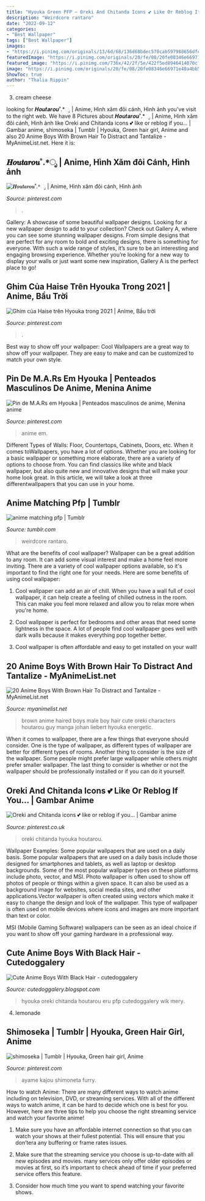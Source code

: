```yaml
---
title: "Hyouka Green PFP ~ Oreki And Chitanda Icons 💕 Like Or Reblog If You..."
description: "Weirdcore rantaro"
date: "2022-09-12"
categories:
- "Best Wallpaper"
tags: ["Best Wallpaper"]
images:
- "https://i.pinimg.com/originals/13/6d/68/136d68bdec570cab597988656dfe5bc9.jpg"
featuredImage: "https://i.pinimg.com/originals/20/fe/08/20fe08346e66971e40a4bb55c44d7388.jpg"
featured_image: "https://i.pinimg.com/736x/42/2f/5e/422f5ed8946414070cf9da3985825f64.jpg"
image: "https://i.pinimg.com/originals/20/fe/08/20fe08346e66971e40a4bb55c44d7388.jpg"
ShowToc: true
author: "Thalia Rippin"
---
```



3. cream cheese 

	

		
looking for 𝑯𝒐𝒖𝒕𝒂𝒓𝒐𝒖˚.*ೃ | Anime, Hình xăm đôi cánh, Hình ảnh you've visit to the right web. We have 8 Pictures about 𝑯𝒐𝒖𝒕𝒂𝒓𝒐𝒖˚.*ೃ | Anime, Hình xăm đôi cánh, Hình ảnh like Oreki and Chitanda icons 💕 like or reblog if you... | Gambar anime, shimoseka | Tumblr | Hyouka, Green hair girl, Anime and also 20 Anime Boys With Brown Hair To Distract and Tantalize - MyAnimeList.net. Here it is:
		
    
## 𝑯𝒐𝒖𝒕𝒂𝒓𝒐𝒖˚.*ೃ | Anime, Hình Xăm đôi Cánh, Hình ảnh

<img loading=lazy src="https://i.pinimg.com/originals/20/fe/08/20fe08346e66971e40a4bb55c44d7388.jpg" onerror="this.onerror=null;this.src='https://tse3.mm.bing.net/th?id=OIP.3fnbYjt7ZKg1bsTzOkVa0gHaHa&amp;pid=15.1';" alt="𝑯𝒐𝒖𝒕𝒂𝒓𝒐𝒖˚.*ೃ | Anime, Hình xăm đôi cánh, Hình ảnh">

_Source: pinterest.com_

>. 

	

Gallery: A showcase of some beautiful wallpaper designs.
Looking for a new wallpaper design to add to your collection? Check out Gallery A, where you can see some stunning wallpaper designs. From simple designs that are perfect for any room to bold and exciting designs, there is something for everyone. With such a wide range of styles, it’s sure to be an interesting and engaging browsing experience. Whether you’re looking for a new way to display your walls or just want some new inspiration, Gallery A is the perfect place to go!





	
	
    
## Ghim Của Haise Trên Hyouka Trong 2021 | Anime, Bầu Trời

<img loading=lazy src="https://i.pinimg.com/originals/13/6d/68/136d68bdec570cab597988656dfe5bc9.jpg" onerror="this.onerror=null;this.src='https://tse2.mm.bing.net/th?id=OIP.3QAlzEnRunLFu_4BAJK5hQHaHa&amp;pid=15.1';" alt="Ghim của Haise trên Hyouka trong 2021 | Anime, Bầu trời">

_Source: pinterest.com_

>. 

	

Best way to show off your wallpaper:
Cool Wallpapers are a great way to show off your wallpaper. They are easy to make and can be customized to match your own style.

    
## Pin De M.A.Rs Em Hyouka | Penteados Masculinos De Anime, Menina Anime

<img loading=lazy src="https://i.pinimg.com/736x/17/e3/29/17e329639123180076e7ff0426b63eb9.jpg" onerror="this.onerror=null;this.src='https://tse4.mm.bing.net/th?id=OIP.L6wwlYJckcubcSuUkIrGLgHaHa&amp;pid=15.1';" alt="Pin de M.A.Rs em Hyouka | Penteados masculinos de anime, Menina anime">

_Source: pinterest.com_

>anime em. 

	

Different Types of Walls: Floor, Countertops, Cabinets, Doors, etc.
When it comes toWallpapers, you have a lot of options. Whether you are looking for a basic wallpaper or something more elaborate, there are a variety of options to choose from. You can find classics like white and black wallpaper, but also quite new and innovative designs that will make your home look great. In this article, we will take a look at three differentwallpapers that you can use in your home.

    
## Anime Matching Pfp | Tumblr

<img loading=lazy src="https://64.media.tumblr.com/7ab77eb0c758855beca09c04f2b58b0a/d31f916b741bee66-7d/s400x600/0fc7d17ad3e76d4f6d84fc7f14cc48c6f262a865.png" onerror="this.onerror=null;this.src='https://tse2.mm.bing.net/th?id=OIP._gnZDKfu842ZD721Mf9R4wAAAA&amp;pid=15.1';" alt="anime matching pfp | Tumblr">

_Source: tumblr.com_

>weirdcore rantaro. 

	

What are the benefits of cool wallpaper?
Wallpaper can be a great addition to any room. It can add some visual interest and make a home feel more inviting. There are a variety of cool wallpaper options available, so it's important to find the right one for your needs. Here are some benefits of using cool wallpaper: 
1. Cool wallpaper can add an air of chill. When you have a wall full of cool wallpaper, it can help create a feeling of chilled outness in the room. This can make you feel more relaxed and allow you to relax more when you're home. 

2. Cool wallpaper is perfect for bedrooms and other areas that need some lightness in the space. A lot of people find cool wallpaper goes well with dark walls because it makes everything pop together better. 

3. Cool wallpaper is often affordable and easy to get installed on your wall!

    
## 20 Anime Boys With Brown Hair To Distract And Tantalize - MyAnimeList.net

<img loading=lazy src="http://25.media.tumblr.com/3edf751d9086054c9cf6bf3846b374f5/tumblr_mqu5l6Ir1Z1rb7ctko1_500.gif" onerror="this.onerror=null;this.src='https://tse2.mm.bing.net/th?id=OIP.eQcX1h_c8-e-xl9jPiy5aAHaE8&amp;pid=15.1';" alt="20 Anime Boys With Brown Hair To Distract and Tantalize - MyAnimeList.net">

_Source: myanimelist.net_

>brown anime haired boys male boy hair cute oreki characters houtarou guy manga johan liebert hyouka energetic. 

	

When it comes to wallpaper, there are a few things that everyone should consider. One is the type of wallpaper, as different types of wallpaper are better for different types of rooms. Another thing to consider is the size of the wallpaper. Some people might prefer large wallpaper while others might prefer smaller wallpaper. The last thing to consider is whether or not the wallpaper should be professionally installed or if you can do it yourself.

    
## Oreki And Chitanda Icons 💕 Like Or Reblog If You... | Gambar Anime

<img loading=lazy src="https://i.pinimg.com/736x/42/2f/5e/422f5ed8946414070cf9da3985825f64.jpg" onerror="this.onerror=null;this.src='https://tse4.mm.bing.net/th?id=OIP.e8TfmBPpG-vHTH_iF_j_ewHaHa&amp;pid=15.1';" alt="Oreki and Chitanda icons 💕 like or reblog if you... | Gambar anime">

_Source: pinterest.co.uk_

>oreki chitanda hyouka houtarou. 

	

Wallpaper Examples: Some popular wallpapers that are used on a daily basis.
Some popular wallpapers that are used on a daily basis include those designed for smartphones and tablets, as well as laptop or desktop backgrounds. Some of the most popular wallpaper types on these platforms include photo, vector, and MSI. 
Photo wallpaper is often used to show off photos of people or things within a given space. It can also be used as a background image for websites, social media sites, and other applications.Vector wallpaper is often created using vectors which make it easy to change the design and look of the wallpaper. This type of wallpaper is often used on mobile devices where icons and images are more important than text or color. 

MSI (Mobile Gaming Software) wallpapers can be seen as an ideal choice if you want to show off your gaming hardware in a professional way.

    
## Cute Anime Boys With Black Hair - Cutedoggalery

<img loading=lazy src="http://p.favim.com/orig/2019/02/18/girl-couple-anime-boy-Favim.com-6901286.jpg" onerror="this.onerror=null;this.src='https://tse4.mm.bing.net/th?id=OIP.3E8fuR3H-VpFEaMIb93C9wHaG4&amp;pid=15.1';" alt="Cute Anime Boys With Black Hair - cutedoggalery">

_Source: cutedoggalery.blogspot.com_

>hyouka oreki chitanda houtarou eru pfp cutedoggalery wik mery. 

	

4. lemonade 

    
## Shimoseka | Tumblr | Hyouka, Green Hair Girl, Anime

<img loading=lazy src="https://i.pinimg.com/236x/89/91/42/8991428ad3c20f1e56de203daf401b82.jpg?nii=t" onerror="this.onerror=null;this.src='https://tse4.mm.bing.net/th?id=OIP.Vblh73kD7f8E1wEyTWpvlwAAAA&amp;pid=15.1';" alt="shimoseka | Tumblr | Hyouka, Green hair girl, Anime">

_Source: pinterest.com_

>ayame kajou shimoneta furry. 

	

How to watch Anime: There are many different ways to watch anime including on television, DVD, or streaming services.
With all of the different ways to watch anime, it can be hard to decide which one is best for you. However, here are three tips to help you choose the right streaming service and watch your favorite anime!
1. Make sure you have an affordable internet connection so that you can watch your shows at their fullest potential. This will ensure that you don’tera any buffering or frame rates issues.

2. Make sure that the streaming service you choose is up-to-date with all new episodes and movies. many services only offer older episodes or movies at first, so it’s important to check ahead of time if your preferred service offers this feature.

3. Consider how much time you want to spend watching your favorite shows.

